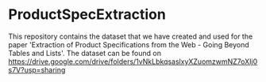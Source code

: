 # ProductSpecExtraction

This repository contains the dataset that we have created and used for the paper 'Extraction of Product Specifications from the Web - Going Beyond Tables and Lists'. The dataset can be found on https://drive.google.com/drive/folders/1vNkLbkqsaslxyXZuomzwmNZ7oXIj0s7V?usp=sharing
